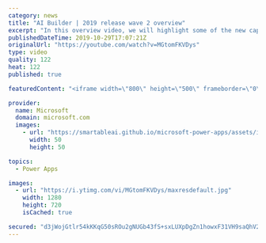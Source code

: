 ```yaml
---
category: news
title: "AI Builder | 2019 release wave 2 overview"
excerpt: "In this overview video, we will highlight some of the new capabilities included in the latest update to AI Builder within Power Apps that will help you plan and prepare for the upcoming updates with confidence.     Here are the capabilities covered:  • Building AI models  • Managing and sharing AI models"
publishedDateTime: 2019-10-29T17:07:21Z
originalUrl: "https://youtube.com/watch?v=MGtomFKVDys"
type: video
quality: 122
heat: 122
published: true

featuredContent: "<iframe width=\"800\" height=\"500\" frameborder=\"0\" src=\"https://www.youtube.com/embed/MGtomFKVDys\" allow=\"accelerometer; autoplay; encrypted-media; gyroscope; picture-in-picture\" allowfullscreen></iframe>"

provider:
  name: Microsoft
  domain: microsoft.com
  images:
    - url: "https://smartableai.github.io/microsoft-power-apps/assets/images/organizations/microsoft.com-50x50.jpg"
      width: 50
      height: 50

topics:
  - Power Apps

images:
  - url: "https://i.ytimg.com/vi/MGtomFKVDys/maxresdefault.jpg"
    width: 1280
    height: 720
    isCached: true

secured: "d3jWojGtlr54kKKqG50sROu2gNUGb43fS+sxLUXpDgZn1howxF31VH9saQhV2CnYB6pIQaC0H4eBbGPdijiTltgdgzj4MDsPy/3e4aiieu/4QvMAJoiiSYy3tVt9XbnJ3P2vM138Ml3hcFilFKwA3vfs61DMC1prUoV9mCGeL7Czfjmfy7YHXzcDjt9cGdZLwMyCFPlDPwj29CQnLL7ci0Uq068uQJHD06/RKS/4OjVHrZ+f8wgOK4w/m5oQaPmalXA+vLN0f3A3ifrmVzRwc8RhiBxPVImGoUSxqmQYPW+iM8hSq5mE/SHQTYGfmLPJPdVmn7rqRj2bDQcglRBb828iGmNinHj2gA1p2pz6UxcAeLJt+srAFJs+COZedcTULk8mo7J4x4WZxpfCxtabgG8hoUzXVVRnK44iFz+X7sZdPFxnU/qjBlR2tSbEhYWu;OMu6rEy5j7OZCCHlk9Icsw=="
---
```


